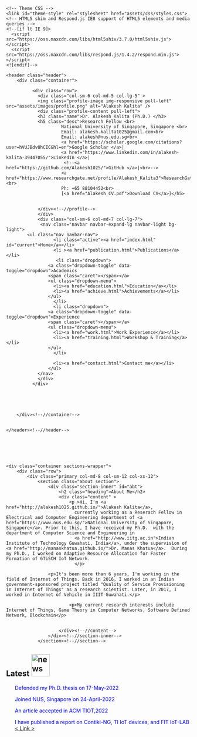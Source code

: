 <!DOCTYPE html>
<!--[if IE 8]> <html lang="en" class="ie8"> <![endif]-->  
<!--[if IE 9]> <html lang="en" class="ie9"> <![endif]-->  
<!--[if !IE]><!--> <html lang="en"> <!--<![endif]-->  
<head>
    <title>Alakesh</title>
    <!-- Meta -->
    <meta charset="utf-8">
    <meta http-equiv="X-UA-Compatible" content="IE=edge">
    <meta name="viewport" content="width=device-width, initial-scale=1.0">
    <meta name="description" content="Responsive HTML5 Website landing Page for Developers">
    <meta name="author" content="3rd Wave Media">    
    <link rel="shortcut icon" href="favicon.ico">  
    <link href='http://fonts.googleapis.com/css?family=Lato:300,400,300italic,400italic' rel='stylesheet' type='text/css'>
    <link href='http://fonts.googleapis.com/css?family=Montserrat:400,700' rel='stylesheet' type='text/css'> 
    <!-- Global CSS -->
    <link rel="stylesheet" href="assets/plugins/bootstrap/css/bootstrap.min.css">   
    <!-- Plugins CSS -->
    <link rel="stylesheet" href="assets/plugins/font-awesome/css/font-awesome.css">
    <!-- github acitivity css -->
    <link rel="stylesheet" href="http://cdnjs.cloudflare.com/ajax/libs/octicons/2.0.2/octicons.min.css">
    <link rel="stylesheet" href="http://caseyscarborough.github.io/github-activity/github-activity-0.1.0.min.css">
    
    <!-- Theme CSS -->  
    <link id="theme-style" rel="stylesheet" href="assets/css/styles.css">
    <!-- HTML5 shim and Respond.js IE8 support of HTML5 elements and media queries -->
    <!--[if lt IE 9]>
      <script src="https://oss.maxcdn.com/libs/html5shiv/3.7.0/html5shiv.js"></script>
      <script src="https://oss.maxcdn.com/libs/respond.js/1.4.2/respond.min.js"></script>
    <![endif]-->
    
</head> 

<body>
    <!-- ******HEADER****** --> 

 




    <header class="header">
        <div class="container">  

			  <div class="row">
			    <div class="col-sm-6 col-md-5 col-lg-5" >
				<img class="profile-image img-responsive pull-left" src="assets/images/profile.png" alt="Alakesh Kalita" />
			    <div class="profile-content pull-left">
				<h3 class="name">Dr. Alakesh Kalita (Ph.D.) </h3>
				<h5 class="desc">Research Fellow <br> 
						 National University of Singapore, Singapore <br>
						 Email: alakesh.kalita1025@gmail.com<br>
						 Email: alakesh@nus.edu.sg<br>
						 <a href="https://scholar.google.com/citations?user=hVUJBdvOhCIC&hl=en">Google Scholar </a>|
						 <a href="https://www.linkedin.com/in/alakesh-kalita-39447055/">LinkedIn </a>|
						  <!--<a href="https://github.com/Alakesh1025/">GitHub </a>|<br>-->
						 <a href="https://www.researchgate.net/profile/Alakesh_Kalita3">ResearchGate</a>|<br>
						 Ph: +65 88104452<br>
						 [<a href="Alakesh_CV.pdf">Download CV</a>]</h5>
						
				    
			    </div><!--//profile-->
			    </div>
			    <div class="col-sm-6 col-md-7 col-lg-7">
			     <nav class="navbar navbar-expand-lg navbar-light bg-light">
            <ul class="nav navbar-nav">
				      <li class="active"><a href="index.html" id="current">Home</a></li>
				      <li ><a href="publication.html">Publications</a></li>
				       <li class="dropdown">
					<a class="dropdown-toggle" data-toggle="dropdown">Academics
					<span class="caret"></span></a>
					<ul class="dropdown-menu">
					  <li><a href="education.html">Education</a></li>
					  <li><a href="achieve.html">Achievements</a></li>
					</ul>
				      </li>
				      <li class="dropdown">
					<a class="dropdown-toggle" data-toggle="dropdown">Experience
					<span class="caret"></span></a>
					<ul class="dropdown-menu">
					  <li><a href="work.html">Work Experience</a></li>
					  <li><a href="training.html">Workshop & Training</a></li> 
					</ul>
				      </li>
				     	
				      <li><a href="contact.html">Contact me</a></li>
				    </ul>
				</nav>
			    </div>
			  </div>


                     
            
          
        </div><!--//container-->

	
    </header><!--//header-->
    


    


    <div class="container sections-wrapper">
        <div class="row">
            <div class="primary col-md-8 col-sm-12 col-xs-12">
                <section class="about section">
                    <div class="section-inner" id="abt">
                        <h2 class="heading">About Me</h2>
                        <div class="content" >
                            <p >Hi, I'm <a href="http://alakesh1025.github.io/">Alakesh Kalita</a>, 
                              currently working as a Reserach Fellow in Electrical and Computer Engineering department of <a href="https://www.nus.edu.sg/">National University of Singapore, Singapore</a>. Prior to this, I have received my Ph.D.  with the department of Computer Science and Engineering in 
                              <a href="http://www.iitg.ac.in">Indian Institute of Technology Guwahati, India</a>, under the supervision of <a href="http://manaskhatua.github.io/">Dr. Manas Khatua</a>.  During my Ph.D., I worked on Adaptive Resource Allocation for Faster Formation of 6TiSCH IoT Network.
                              </p>    
         
        		    <p>It's been more than 6 years, I'm working in the field of Internet of Things. Back in 2016, I worked in an Indian government-sponsored project titled "Quality of Service Provisioning in Internet of Things" as a research scientist. Later, in 2017, I worked in Internet of Vehicle in IIIT Guwahati.</p>
				
                            <p>My current research interests include Internet of Things, Game Theory in Computer Networks, Software Defined Network, Blockchain</p> 
			  
			    	
                        </div><!--//content-->
                    </div><!--//section-inner-->                 
                </section><!--//section-->
  
 
      
</section><!--//section-->
</div><!--//primary-->

<div class="secondary col-md-4 col-sm-12 col-xs-12">
                 <aside class="info aside section">
                    <div class="section-inner" id="con">
                         <h2 class="heading">Latest <img src="assets/images/source.gif" alt="news" width="50" height="60"></h2> 
                        <div class="content">
                            <ul class="list-unstyled">
				<p style="color:blue"> Defended my Ph.D. thesis on 17-May-2022<blink> </blink></p> 
				 <p style="color:blue">Joined NUS, Singapore on 24-April-2022<blink> </blink></p>    
				<p style="color:blue"> An article accepted in ACM TIOT,2022 <blink> </blink></p>     
				<p style="color:blue"> I have published a report on Contiki-NG, TI IoT devices, and FIT IoT-LAB<blink> <a href="https://www.researchgate.net/publication/358138446_Contiki-NG_CC2650_IoT_devices_and_FIT_IoT-LAB">&lt Link &gt</a></blink></p>    
                            </ul>
                        </div><!--//content-->  
                    </div><!--//section-inner-->                 
</aside><!--//aside-->
                
</div><!--//secondary-->    
</div><!--//row-->
</div><!--//masonry--             
    
    <!-- ******FOOTER****** --> 
    <footer class="footer">
        <div class="container text-center">
                <small class="copyright"> &copy;2020 Alakesh Kalita. </small>
        </div><!--//container-->
    </footer><!--//footer-->
 
    <!-- Javascript -->          
    <script type="text/javascript" src="assets/plugins/jquery-1.11.1.min.js"></script>
    <script type="text/javascript" src="assets/plugins/jquery-migrate-1.2.1.min.js"></script>
    <script type="text/javascript" src="assets/plugins/bootstrap/js/bootstrap.min.js"></script>    
    <script type="text/javascript" src="assets/plugins/jquery-rss/dist/jquery.rss.min.js"></script> 
    <!-- github activity plugin -->
    <script type="text/javascript" src="http://cdnjs.cloudflare.com/ajax/libs/mustache.js/0.7.2/mustache.min.js"></script>
    <script type="text/javascript" src="http://caseyscarborough.github.io/github-activity/github-activity-0.1.0.min.js"></script>
    <!-- custom js -->
    <script type="text/javascript" src="assets/js/main.js"></script>            
</body>
</html> 



